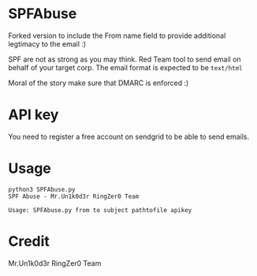 # SPFAbuse
Forked version to include the From name field to provide additional legtimacy to the email :) 

SPF are not as strong as you may think. Red Team tool to send email on behalf of your target corp. The email format is expected to be `text/html`

Moral of the story make sure that DMARC is enforced :)

# API key
You need to register a free account on sendgrid to be able to send emails.

# Usage
```
python3 SPFAbuse.py 
SPF Abuse - Mr.Un1k0d3r RingZer0 Team

Usage: SPFAbuse.py from to subject pathtofile apikey
```

# Credit
Mr.Un1k0d3r RingZer0 Team
